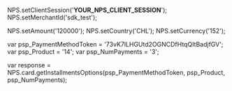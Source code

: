 NPS.setClientSession('__YOUR_NPS_CLIENT_SESSION__');
NPS.setMerchantId('sdk_test');

NPS.setAmount('120000');
NPS.setCountry('CHL');
NPS.setCurrency('152');

var psp_PaymentMethodToken = '73vK7lLHGUtd2OGNCDfHtqQItBadjfGV';
var psp_Product = '14';
var psp_NumPayments = '3';

var response = NPS.card.getInstallmentsOptions(psp_PaymentMethodToken, psp_Product, psp_NumPayments);

